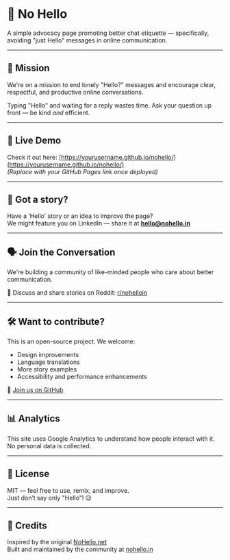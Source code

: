 # 👋 No Hello

A simple advocacy page promoting better chat etiquette — specifically, avoiding "just Hello" messages in online communication.

---

## 🚀 Mission

We're on a mission to end lonely "Hello?" messages and encourage clear, respectful, and productive online conversations. 

Typing "Hello" and waiting for a reply wastes time. Ask your question up front — be kind *and* efficient.

---

## 📖 Live Demo

Check it out here: [https://yourusername.github.io/nohello/](https://yourusername.github.io/nohello/)  
*(Replace with your GitHub Pages link once deployed)*

---

## 💌 Got a story?

Have a ‘Hello’ story or an idea to improve the page?  
We might feature you on LinkedIn — share it at **[hello@nohello.in](mailto:hello@nohello.in)**

---

## 🗣 Join the Conversation

We're building a community of like-minded people who care about better communication.

💬 Discuss and share stories on Reddit: [r/nohelloin](https://www.reddit.com/r/nohelloin/)

---

## 🛠 Want to contribute?

This is an open-source project. We welcome:
- Design improvements
- Language translations
- More story examples
- Accessibility and performance enhancements

🔗 [Join us on GitHub](https://github.com/your-repo-link)

---

## 📊 Analytics

This site uses Google Analytics to understand how people interact with it.  
No personal data is collected.

---

## 📄 License

MIT — feel free to use, remix, and improve.  
Just don’t say only "Hello"! 😉

---

## 🙏 Credits

Inspired by the original [NoHello.net](https://nohello.net/)  
Built and maintained by the community at [nohello.in](https://www.linkedin.com/company/nohello)

